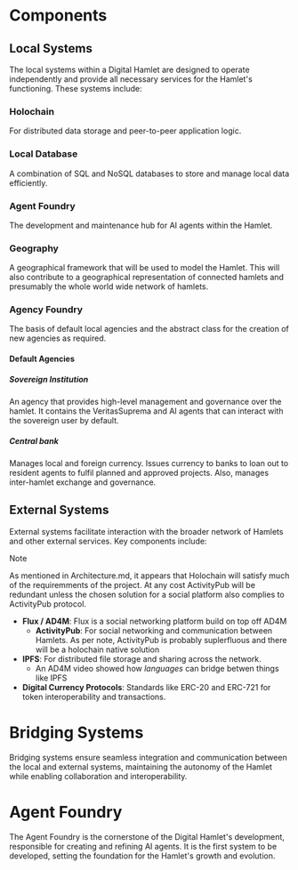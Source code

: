 # Components

## Local Systems

The local systems within a Digital Hamlet are designed to operate independently and provide all necessary services for the Hamlet's functioning. These systems include:

### Holochain

For distributed data storage and peer-to-peer application logic.

### Local Database

A combination of SQL and NoSQL databases to store and manage local data efficiently.

### Agent Foundry

The development and maintenance hub for AI agents within the Hamlet.

### Geography

A geographical framework that will be used to model the Hamlet. This will also contribute to a geographical representation of connected hamlets and presumably the whole world wide network of hamlets.

### Agency Foundry

The basis of default local agencies and the abstract class for the creation of new agencies as required.

#### Default Agencies 

##### Sovereign Institution

An agency that provides high-level management and governance over the hamlet. It contains the VeritasSuprema and AI agents that can interact with the sovereign user by default.

##### Central bank

Manages local and foreign currency. Issues currency to banks to loan out to resident agents to fulfil planned and approved projects. Also, manages inter-hamlet exchange and governance.
 
## External Systems

External systems facilitate interaction with the broader network of Hamlets and other external services. Key components include:

>[!NOTE]
>As mentioned in Architecture.md, it appears that Holochain will satisfy much of the requiremments of the project. At any cost ActivityPub will be redundant unless the chosen solution for a social platform also complies to ActivityPub protocol.

- **Flux / AD4M**: Flux is a social networking platform build on top off AD4M
  - **ActivityPub**: For social networking and communication between Hamlets. As per note, ActivityPub is probably suplerfluous and there will be a holochain native solution
- **IPFS**: For distributed file storage and sharing across the network.
  - An AD4M video showed how *languages* can bridge betwen things like IPFS
- **Digital Currency Protocols**: Standards like ERC-20 and ERC-721 for token interoperability and transactions.

# Bridging Systems

Bridging systems ensure seamless integration and communication between the local and external systems, maintaining the autonomy of the Hamlet while enabling collaboration and interoperability.

# Agent Foundry

The Agent Foundry is the cornerstone of the Digital Hamlet's development, responsible for creating and refining AI agents. It is the first system to be developed, setting the foundation for the Hamlet's growth and evolution.
